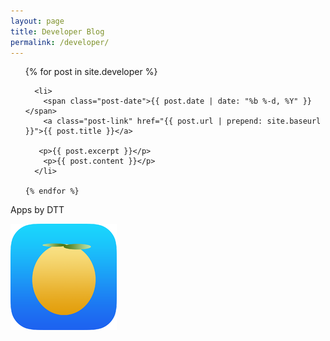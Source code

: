 ```yaml
---
layout: page
title: Developer Blog
permalink: /developer/
---
```

<div class="home">

 
  <ul class="posts">
    {% for post in site.developer %}
    
      <li>
        <span class="post-date">{{ post.date | date: "%b %-d, %Y" }}</span>
        <a class="post-link" href="{{ post.url | prepend: site.baseurl }}">{{ post.title }}</a>

       <p>{{ post.excerpt }}</p>
        <p>{{ post.content }}</p>
      </li>
   
    {% endfor %}
  </ul>

 


</div>

<div class="side-bar">
<p class="title">Apps by DTT</p>
<a href="{{ site.baseurl }}/justspeechy/"><img src="/JustSpeechy.png"></a> 

</div>

